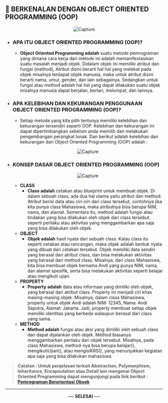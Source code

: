 ## 📝 BERKENALAN DENGAN OBJECT ORIENTED PROGRAMMING (OOP)
  <p align="center">
    <img src="https://github.com/user-attachments/assets/e065043a-e044-440d-9e8e-8ae660669cc8" alt="Capture" />
  </p>
  
- ### APA ITU OBJECT ORIENTED PROGRAMMING (OOP)?
  - **Object Oriented Programming adalah** suatu metode pemrograman yang dimana cara kerja dari metode ini adalah memanifestasikan suatu masalah menjadi objek. Didalam objek ini memiliki atribut dan fungsi (method), Atribut disini berarti hal hal yang melekat pada objek misalnya terdapat objek manusia, maka untuk atribut disini berarti nama, umur, gender, dan lain sebagainya. Sedangkan untuk fungsi atau method adalah hal hal yang dapat dilakukan suatu objek misalnya manusia dapat berjalan, berlari, melompat, dan lainnya.
- ### APA KELEBIHAN DAN KEKURANGAN PENGGUNAAN OBJECT ORIENTED PROGRAMMING (OOP)?
  - Setiap metode yang kita pilih tentunya memiliki kelebihan dan kekurangan tersendiri seperti OOP. Kelebihan dan kekurangan ini dapat dipertimbangkan sebelum anda memilih dan melakukan pengembangan perangkat lunak. Dan berikut adalah kelebihan dan kekurangan dari Object Oriented Programming (OOP) adalah :

  <p align="center">
    <img src="https://github.com/user-attachments/assets/4125dd3e-1a96-4235-9de7-a08887f8f6b2" alt="Capture" />
  </p>

- ### KONSEP DASAR OBJECT ORIENTED PROGRAMMING (OOP)
  <p align="center">
    <img src="https://github.com/user-attachments/assets/8d9e7935-cac4-4f4a-a3f7-0d790411f119" alt="Capture" />
  </p>

  - **CLASS**
    - **Class adalah** cetakan atau blueprint untuk membuat objek. Di dalam sebuah class, ada dua hal utama yaitu atribut dan method. Atribut berisi data atau ciri-ciri dari class tersebut, contohnya jika kita punya class Mahasiswa, maka atributnya bisa berupa NIM, nama, dan alamat. Sementara itu, method adalah fungsi atau tindakan yang bisa dilakukan oleh objek dari class tersebut, seperti perilaku atau aktivitas yang menggambarkan apa saja yang bisa dilakukan oleh objek.
  - **OBJECT**
    - **Objek adalah** hasil nyata dari sebuah class. Kalau class itu seperti cetakan atau rancangan, maka objek adalah bentuk nyata yang dibuat dari cetakan tersebut. Objek memiliki data sendiri yang berasal dari atribut class, dan bisa melakukan aktivitas yang berasal dari method class. Misalnya, dari class Mahasiswa, kita bisa membuat objek bernama Andi yang punya NIM, nama, dan alamat spesifik, serta bisa melakukan aktivitas seperti belajar atau mengikuti ujian.
  - **PROPERTY**
    - **Property adalah** data atau informasi yang dimiliki oleh objek, yang berasal dari atribut class. Property ini menjadi ciri khas masing-masing objek. Misalnya, dalam class Mahasiswa, property untuk objek Andi adalah NIM: 12345, Nama: Andi Saputra, Alamat: Jakarta. Jadi, property membuat setiap objek memiliki identitas yang berbeda walaupun berasal dari class yang sama.
  - **METHOD**
    - **Method adalah** fungsi atau aksi yang dimiliki oleh sebuah class dan dapat dijalankan oleh objek. Method biasanya menggambarkan perilaku dari objek tersebut. Misalnya, pada class Mahasiswa, method-nya bisa berupa belajar(), mengikutiUjian(), atau mengisiKRS(), yang menunjukkan kegiatan apa saja yang bisa dilakukan mahasiswa. 

> **Catatan : Untuk penjelasan terkait Abstraction, Polymorphism, Inheritance, Encapsulation atau Detail lain mengenai Object Oriented Programming dapat mengunjungi pada link berikut : [Pemrograman Berorientasi Obyek](https://ocw.upj.ac.id/files/GBPP-TIF301-Handout-DPBO.pdf)**
---
<p align="center"><strong>--- SELESAI ---</strong></p>
